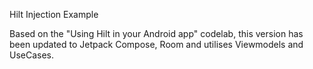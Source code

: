 Hilt Injection Example

Based on the "Using Hilt in your Android app" codelab, this version has been updated to Jetpack Compose, Room and utilises Viewmodels and UseCases.
